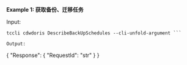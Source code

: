 **Example 1: 获取备份、迁移任务**



Input: 

```
tccli cdwdoris DescribeBackUpSchedules --cli-unfold-argument ```

Output: 
```
{
    "Response": {
        "RequestId": "str"
    }
}
```

